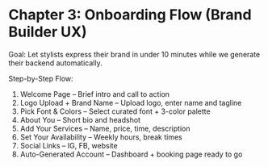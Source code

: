 # Chapter 3: Onboarding Flow (Brand Builder UX)

Goal: Let stylists express their brand in under 10 minutes while we generate their backend automatically.

Step-by-Step Flow:
1. Welcome Page – Brief intro and call to action
2. Logo Upload + Brand Name – Upload logo, enter name and tagline
3. Pick Font & Colors – Select curated font + 3-color palette
4. About You – Short bio and headshot
5. Add Your Services – Name, price, time, description
6. Set Your Availability – Weekly hours, break times
7. Social Links – IG, FB, website
8. Auto-Generated Account – Dashboard + booking page ready to go